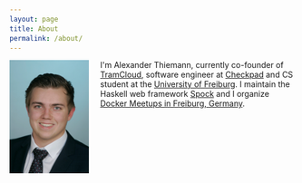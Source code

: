 ```yaml
---
layout: page
title: About
permalink: /about/
---
```


<img style="float: left; margin-right: 20px;" width="140" height="200" src="/images/2015-11-12-thiemann-b.jpg"> I'm Alexander Thiemann, currently co-founder of [TramCloud][tc], software engineer at [Checkpad][cp] and CS student at the [University of Freiburg][uni]. I maintain the Haskell web framework [Spock][spock] and I organize [Docker Meetups in Freiburg, Germany][docker-fr].

<br style="clear: both;" />

[tc]: https://www.tramcloud.net
[cp]: http://www.checkpad.de
[uni]: https://www.uni-freiburg.de/
[docker-fr]: http://www.meetup.com/de/Docker-Freiburg/
[spock]: https://www.spock.li
